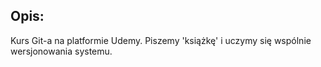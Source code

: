 ## Opis:
Kurs Git-a na platformie Udemy. Piszemy 'książkę' i uczymy się wspólnie wersjonowania systemu.
